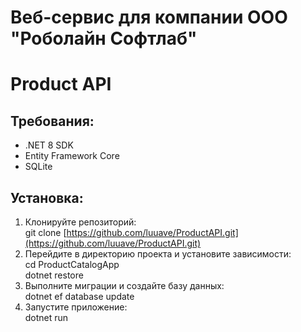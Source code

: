 # Веб-сервис для компании ООО "Роболайн Софтлаб"
# Product API

## Требования:
- .NET 8 SDK
- Entity Framework Core
- SQLite

## Установка:
1. Клонируйте репозиторий:  
   git clone [https://github.com/luuave/ProductAPI.git](https://github.com/luuave/ProductAPI.git)
2. Перейдите в директорию проекта и установите зависимости:  
    cd ProductCatalogApp  
    dotnet restore  
3. Выполните миграции и создайте базу данных:  
    dotnet ef database update  
4. Запустите приложение:  
    dotnet run

